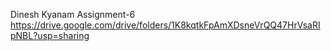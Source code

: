 Dinesh Kyanam Assignment-6
https://drive.google.com/drive/folders/1K8kqtkFpAmXDsneVrQQ47HrVsaRIpNBL?usp=sharing
